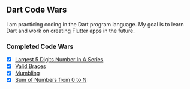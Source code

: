 ## Dart Code Wars

I am practicing coding in the Dart program language. My goal is to learn Dart and work on creating Flutter apps in the future.

### Completed Code Wars

- [x] [Largest 5 Digits Number In A Series](https://www.codewars.com/kata/51675d17e0c1bed195000001/train/dart)
- [x] [Valid Braces](https://www.codewars.com/kata/5277c8a221e209d3f6000b56/train/dart)
- [x] [Mumbling](https://www.codewars.com/kata/5667e8f4e3f572a8f2000039/train/dart)
- [x] [Sum of Numbers from 0 to N](https://www.codewars.com/kata/56e9e4f516bcaa8d4f001763/train/dart)
